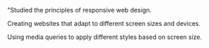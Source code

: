 "Studied the principles of responsive web design.

Creating websites that adapt to different screen sizes and devices.

Using media queries to apply different styles based on screen size.